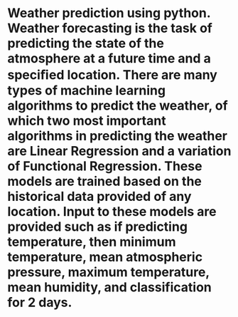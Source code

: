 # Weather prediction using python. Weather forecasting is the task of predicting the state of the atmosphere at a future time and a speciﬁed location. There are many types of machine learning algorithms to predict the weather, of which two most important algorithms in predicting the weather are Linear Regression and a variation of Functional Regression. These models are trained based on the historical data provided of any location. Input to these models are provided such as if predicting temperature, then minimum temperature, mean atmospheric pressure, maximum temperature, mean humidity, and classification for 2 days.
